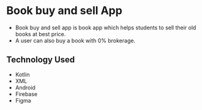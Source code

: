 
# Book buy and sell App
*  Book buy and sell app is  book app which helps students to sell their old books at best price.
*  A user can also buy a book with 0% brokerage.

## Technology Used
* Kotlin
* XML
* Android
* Firebase
* Figma







  



